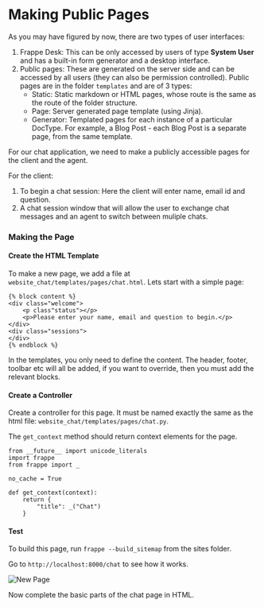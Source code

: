 # Making Public Pages

As you may have figured by now, there are two types of user interfaces:

1. Frappe Desk: This can be only accessed by users of type **System User** and has a built-in form generator and a desktop interface.
1. Public pages: These are generated on the server side and can be accessed by all users (they can also be permission controlled). Public pages are in the folder `templates` and are of 3 types:
	- Static: Static markdown or HTML pages, whose route is the same as the route of the folder structure.
	- Page: Server generated page template (using Jinja).
	- Generator: Templated pages for each instance of a particular DocType. For example, a Blog Post - each Blog Post is a separate page, from the same template.

For our chat application, we need to make a publicly accessible pages for the client and the agent.

For the client:

1. To begin a chat session: Here the client will enter name, email id and question.
1. A chat session window that will allow the user to exchange chat messages and an agent to switch between muliple chats.

### Making the Page

#### Create the HTML Template

To make a new page, we add a file at `website_chat/templates/pages/chat.html`. Lets start with a simple page:

	{% block content %}
	<div class="welcome">
		<p class"status"></p>
		<p>Please enter your name, email and question to begin.</p>
	</div>
	<div class="sessions">
	</div>
	{% endblock %}

In the templates, you only need to define the content. The header, footer, toolbar etc will all be added, if you want to override, then you must add the relevant blocks.

#### Create a Controller

Create a controller for this page. It must be named exactly the same as the html file: `website_chat/templates/pages/chat.py`.

The `get_context` method should return context elements for the page.

	from __future__ import unicode_literals
	import frappe
	from frappe import _
	
	no_cache = True
	
	def get_context(context):
		return {
			"title": _("Chat")
		}

#### Test

To build this page, run `frappe --build_sitemap` from the sites folder.

Go to `http://localhost:8000/chat` to see how it works.

![New Page](/assets/frappe_io/images/app-development/new-page.png)

Now complete the basic parts of the chat page in HTML.

